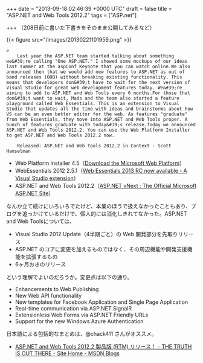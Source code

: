 
+++
date = "2013-09-18 02:46:39 +0000 UTC"
draft = false
title = "ASP.NET and Web Tools 2012.2"
tags = ["ASP.net"]

+++
（208日前に書いた下書きをそのまま公開してみるなど）

{{< figure src="/images/20130221101959.png"  >}}

    >
        Last year the ASP.NET team started talking about something we&#39;re calling "One ASP.NET." I showed some mockups of our ideas last summer at the aspConf Keynote that you can watch online.We also announced then that we would add new features to ASP.NET as out of band releases (OOB) without breaking existing functionality. This means that developers don&#39;t have to wait for the next version of Visual Studio for great web development features today. We&#39;re aiming to add to ASP.NET and Web Tools every 6 months.For those that don&#39;t want to wait, Mads and the team also started a feature playground called Web Essentials. This is an extension to Visual Studio that updates all the time with ideas and brainstorms about how VS can be an even better editor for the web. As features "graduate" from Web Essentials, they move into ASP.NET and Web Tools proper. A bunch of features graduate with today&#39;s release.Today we announced ASP.NET and Web Tools 2012.2. You can use the Web Platform Installer to get ASP.NET and Web Tools 2012.2 now.

        Released: ASP.NET and Web Tools 2012.2 in Context - Scott Hanselman
    

<ul>
<li>Web Platform Installer 4.5（<a href="http://www.microsoft.com/web/downloads/platform.aspx">Download the Microsoft Web Platform</a>）</li>
<li>WebEssentials 2012 2.5.1（<a href="http://vswebessentials.com/">Web Essentials 2013 RC now available - A Visual Studio extension</a>）</li>
<li>ASP.NET and Web Tools 2012.2（<a href="http://www.asp.net/vnext">ASP.NET vNext : The Official Microsoft ASP.NET Site</a>）</li>
</ul>なんか立て続けにいろいろでたけど、本業のほうで扱えなかったこともあり、ブログを追っかけているだけで、個人的には消化しきれてなかった。ASP.NET and Web Toolsについては、

<ul>
<li>Visual Studio 2012 Update（4半期ごと）の Web 開発部分を先取りリリース</li>
<li>ASP.NET のコアに変更を加えるものではなく、その周辺機能や開発支援機能を拡張するもの</li>
<li>6ヶ月おきのリリース</li>
</ul>という理解でよいのだろうか。変更点は以下の通り。

<ul>
<li>Enhancements to Web Publishing</li>
<li>New Web API functionality</li>
<li>New templates for Facebook Application and Single Page Application</li>
<li>Real-time communication via ASP.NET SignalR</li>
<li>Extensionless Web Forms via ASP.NET Friendly URLs</li>
<li>Support for the new Windows Azure Authentication</li>
</ul>日本語による包括的なまとめは、@chack411 さんがオススメ。

<ul>
<li><a href="http://blogs.msdn.com/b/chack/archive/2013/02/19/aspnet-web-tools-2012.2-released.aspx">ASP.NET and Web Tools 2012.2 製品版 (RTM) リリース！ - THE TRUTH IS OUT THERE - Site Home - MSDN Blogs</a></li>
</ul>

